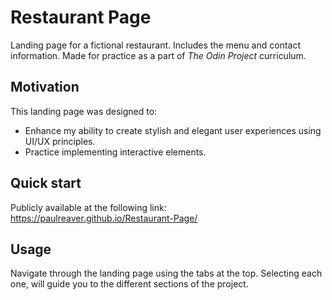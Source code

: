 # Restaurant Page
Landing page for a fictional restaurant. Includes the menu and contact information. Made for practice as a part of *The Odin Project* curriculum.

## Motivation
This landing page was designed to: 
- Enhance my ability to create stylish and elegant user experiences using UI/UX principles.
- Practice implementing interactive elements.

## Quick start
Publicly available at the following link: https://paulreaver.github.io/Restaurant-Page/

## Usage
Navigate through the landing page using the tabs at the top. Selecting each one, will guide you to the different sections of the project.
